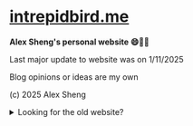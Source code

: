 # [intrepidbird.me](https://intrepidbird.me)

**Alex Sheng's personal website 😄🧋🧧**

Last major update to website was on 1/11/2025

Blog opinions or ideas are my own

(c) 2025 Alex Sheng

<details close>
<summary>Looking for the old website?</summary>
<br>
See https://github.com/intrepidbird-org/archive
</details>
